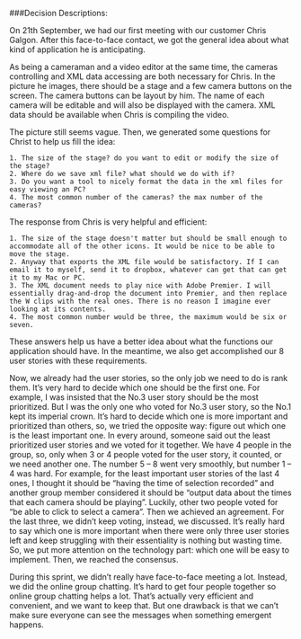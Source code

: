 ###Decision Descriptions:

On 21th September, we had our first meeting with our customer Chris Galgon. After this face-to-face contact, we got the general idea about what kind of application he is anticipating.

As being a cameraman and a video editor at the same time, the cameras controlling and XML data accessing are both necessary for Chris. In the picture he images, there should be a stage and a few camera buttons on the screen. The camera buttons can be layout by him. The name of each camera will be editable and will also be displayed with the camera. XML data should be available when Chris is compiling the video.

The picture still seems vague. Then, we generated some questions for Christ to help us fill the idea:

	1. The size of the stage? do you want to edit or modify the size of the stage?
	2. Where do we save xml file? what should we do with if?
	3. Do you want a tool to nicely format the data in the xml files for easy viewing an PC?
	4. The most common number of the cameras? the max number of the cameras?

The response from Chris is very helpful and efficient:

	1. The size of the stage doesn't matter but should be small enough to accommodate all of the other icons. It would be nice to be able to move the stage.
	2. Anyway that exports the XML file would be satisfactory. If I can email it to myself, send it to dropbox, whatever can get that can get it to my Mac or PC.
	3. The XML document needs to play nice with Adobe Premier. I will essentially drag-and-drop the document into Premier, and then replace the W clips with the real ones. There is no reason I imagine ever looking at its contents.
	4. The most common number would be three, the maximum would be six or seven.

These answers help us have a better idea about what the functions our application should have. In the meantime, we also get accomplished our 8 user stories with these requirements.

Now, we already had the user stories, so the only job we need to do is rank them. It’s very hard to decide which one should be the first one. For example, I was insisted that the No.3 user story should be the most prioritized. But I was the only one who voted for No.3 user story, so the No.1 kept its imperial crown. It’s hard to decide which one is more important and prioritized than others, so, we tried the opposite way: figure out which one is the least important one. In every around, someone said out the least prioritized user stories and we voted for it together. We have 4 people in the group, so, only when 3 or 4 people voted for the user story, it counted, or we need another one. The number 5 – 8 went very smoothly, but number 1 – 4 was hard. For example, for the least important user stories of the last 4 ones, I thought it should be “having the time of selection recorded” and another group member considered it should be “output data about the times that each camera should be playing”. Luckily, other two people voted for “be able to click to select a camera”. Then we achieved an agreement. For the last three, we didn’t keep voting, instead, we discussed. It’s really hard to say which one is more important when there were only three user stories left and keep struggling with their essentiality is nothing but wasting time. So, we put more attention on the technology part: which one will be easy to implement. Then, we reached the consensus.

During this sprint, we didn’t really have face-to-face meeting a lot. Instead, we did the online group chatting. It’s hard to get four people together so online group chatting helps a lot. That’s actually very efficient and convenient, and we want to keep that. But one drawback is that we can’t make sure everyone can see the messages when something emergent happens.


